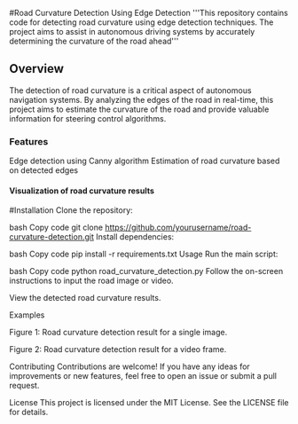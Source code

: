 #Road Curvature Detection Using Edge Detection
'''This repository contains code for detecting road curvature using edge detection techniques. The project aims to assist in autonomous driving systems by accurately determining the curvature of the road ahead'''

<h2>Overview</h2>
The detection of road curvature is a critical aspect of autonomous navigation systems. By analyzing the edges of the road in real-time, this project aims to estimate the curvature of the road and provide valuable information for steering control algorithms.

<h3>Features</h3>
Edge detection using Canny algorithm
Estimation of road curvature based on detected edges

<h4>Visualization of road curvature results</h4>


#Installation
Clone the repository:

bash
Copy code
git clone https://github.com/yourusername/road-curvature-detection.git
Install dependencies:

bash
Copy code
pip install -r requirements.txt
Usage
Run the main script:

bash
Copy code
python road_curvature_detection.py
Follow the on-screen instructions to input the road image or video.

View the detected road curvature results.

Examples

Figure 1: Road curvature detection result for a single image.


Figure 2: Road curvature detection result for a video frame.

Contributing
Contributions are welcome! If you have any ideas for improvements or new features, feel free to open an issue or submit a pull request.

License
This project is licensed under the MIT License. See the LICENSE file for details.

